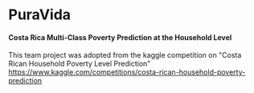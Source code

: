 # PuraVida
#### Costa Rica Multi-Class Poverty Prediction at the Household Level

This team project was adopted from the kaggle competition on "Costa Rican Household Poverty Level Prediction"
https://www.kaggle.com/competitions/costa-rican-household-poverty-prediction


